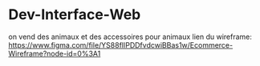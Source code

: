 # Dev-Interface-Web
on vend des animaux et des accessoires pour animaux
lien du wireframe: https://www.figma.com/file/YS88fIlPDDfvdcwiBBas1w/Ecommerce-Wireframe?node-id=0%3A1
